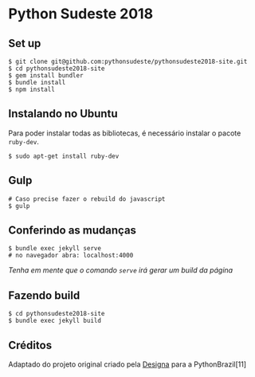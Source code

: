 # Python Sudeste 2018


## Set up

```console
$ git clone git@github.com:pythonsudeste/pythonsudeste2018-site.git
$ cd pythonsudeste2018-site
$ gem install bundler
$ bundle install
$ npm install
```

## Instalando no Ubuntu

Para poder instalar todas as bibliotecas, é necessário instalar o pacote `ruby-dev`.

```console
$ sudo apt-get install ruby-dev
```

## Gulp

```console
# Caso precise fazer o rebuild do javascript
$ gulp
```

## Conferindo as mudanças

```console
$ bundle exec jekyll serve
# no navegador abra: localhost:4000
```
_Tenha em mente que o comando `serve` irá gerar um build da página_

## Fazendo build

```console
$ cd pythonsudeste2018-site
$ bundle exec jekyll build
```

## Créditos
Adaptado do projeto original criado pela [Designa](http://www.designa.com.br) para a PythonBrazil[11]
